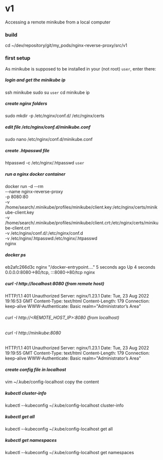# v1
Accessing a remote minikube from a local computer

### build
cd ~/dev/repository/git/my_pods/nginx-reverse-proxy/src/v1

### first setup
As minikube is supposed to be installed in your (not root) `user`, enter there:

##### login and get the minikube ip
ssh minikube
sudo su `user`
cd
minikube ip

##### create nginx folders
sudo mkdir -p /etc/nginx/conf.d/ /etc/nginx/certs

##### edit file /etc/nginx/conf.d/minikube.conf
sudo nano /etc/nginx/conf.d/minikube.conf

##### create .htpasswd file
htpasswd -c /etc/nginx/.htpasswd `user`

##### run a nginx docker container
docker run -d --rm \
--name nginx-reverse-proxy \
-p 8080:80 \
-v /home/search/.minikube/profiles/minikube/client.key:/etc/nginx/certs/minikube-client.key \
-v /home/search/.minikube/profiles/minikube/client.crt:/etc/nginx/certs/minikube-client.crt \
-v /etc/nginx/conf.d/:/etc/nginx/conf.d \
-v /etc/nginx/.htpasswd:/etc/nginx/.htpasswd \
nginx

##### docker ps
eb2afc266d3c nginx "/docker-entrypoint.…"   5 seconds ago   Up 4 seconds   0.0.0.0:8080->80/tcp, :::8080->80/tcp   nginx

##### curl -I http://localhost:8080 (from remote host)
HTTP/1.1 401 Unauthorized
Server: nginx/1.23.1
Date: Tue, 23 Aug 2022 19:16:53 GMT
Content-Type: text/html
Content-Length: 179
Connection: keep-alive
WWW-Authenticate: Basic realm="Administrator’s Area"

###### curl -I http://<REMOTE_HOST_IP>:8080 (from localhost)
###### curl -I http://minikube:8080
HTTP/1.1 401 Unauthorized
Server: nginx/1.23.1
Date: Tue, 23 Aug 2022 19:19:55 GMT
Content-Type: text/html
Content-Length: 179
Connection: keep-alive
WWW-Authenticate: Basic realm="Administrator’s Area"

##### create config file in localhost
vim ~/.kube/config-localhost
copy the content 

##### kubectl cluster-info
kubectl --kubeconfig ~/.kube/config-localhost cluster-info

##### kubectl get all
kubectl --kubeconfig ~/.kube/config-localhost get all

##### kubectl get namespaces
kubectl --kubeconfig ~/.kube/config-localhost get namespaces